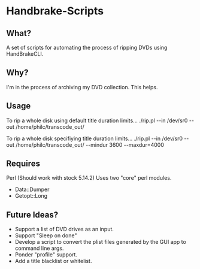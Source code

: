 Handbrake-Scripts
=================

What?
-----

A set of scripts for automating the process of ripping DVDs using HandBrakeCLI.

Why?
----

I'm in the process of archiving my DVD collection. This helps.

Usage
-----

To rip a whole disk using default title duration limits...
./rip.pl --in /dev/sr0 --out /home/philc/transcode_out/

To rip a whole disk specifiying title duration limits...
./rip.pl --in /dev/sr0 --out /home/philc/transcode_out/ --mindur 3600 --maxdur=4000

Requires
--------

Perl (Should work with stock 5.14.2)
Uses two "core" perl modules.
* Data::Dumper
* Getopt::Long

Future Ideas?
-------------

* Support a list of DVD drives as an input.
* Support "Sleep on done"
* Develop a script to convert the plist files generated by the GUI app to command line args.
* Ponder "profile" support.
* Add a title blacklist or whitelist.
